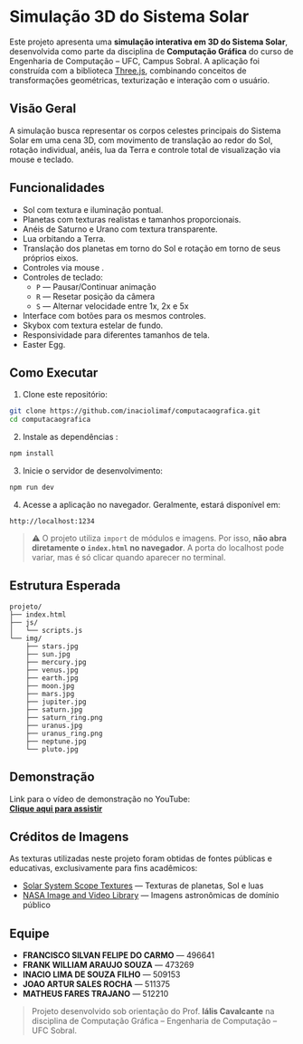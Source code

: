# Simulação 3D do Sistema Solar

Este projeto apresenta uma **simulação interativa em 3D do Sistema Solar**, desenvolvida como parte da disciplina de **Computação Gráfica** do curso de Engenharia de Computação – UFC, Campus Sobral. A aplicação foi construída com a biblioteca [Three.js](https://threejs.org/), combinando conceitos de transformações geométricas, texturização e interação com o usuário.

## Visão Geral

A simulação busca representar os corpos celestes principais do Sistema Solar em uma cena 3D, com movimento de translação ao redor do Sol, rotação individual, anéis, lua da Terra e controle total de visualização via mouse e teclado.

## Funcionalidades

- Sol com textura e iluminação pontual.
- Planetas com texturas realistas e tamanhos proporcionais.
- Anéis de Saturno e Urano com textura transparente.
- Lua orbitando a Terra.
- Translação dos planetas em torno do Sol e rotação em torno de seus próprios eixos.
- Controles via mouse .
- Controles de teclado:
  - `P` — Pausar/Continuar animação
  - `R` — Resetar posição da câmera
  - `S` — Alternar velocidade entre 1x, 2x e 5x
- Interface com botões para os mesmos controles.
- Skybox com textura estelar de fundo.
- Responsividade para diferentes tamanhos de tela.
- Easter Egg.

## Como Executar


1. Clone este repositório:

```bash
git clone https://github.com/inaciolimaf/computacaografica.git
cd computacaografica
```

2. Instale as dependências :

```bash
npm install
```

3. Inicie o servidor de desenvolvimento:

```bash
npm run dev
```

4. Acesse a aplicação no navegador. Geralmente, estará disponível em:

```
http://localhost:1234
```

> ⚠️ O projeto utiliza `import` de módulos e imagens. Por isso, **não abra diretamente o `index.html` no navegador**. A porta do localhost pode variar, mas é só clicar quando aparecer no terminal.

## Estrutura Esperada

```
projeto/
├── index.html
├── js/
│   └── scripts.js
└── img/
    ├── stars.jpg
    ├── sun.jpg
    ├── mercury.jpg
    ├── venus.jpg
    ├── earth.jpg
    ├── moon.jpg
    ├── mars.jpg
    ├── jupiter.jpg
    ├── saturn.jpg
    ├── saturn_ring.png
    ├── uranus.jpg
    ├── uranus_ring.png
    ├── neptune.jpg
    └── pluto.jpg
```

## Demonstração

Link para o vídeo de demonstração no YouTube:  
[**Clique aqui para assistir**](https://youtu.be/seu-link-aqui)

## Créditos de Imagens

As texturas utilizadas neste projeto foram obtidas de fontes públicas e educativas, exclusivamente para fins acadêmicos:

- [Solar System Scope Textures](https://www.solarsystemscope.com/textures) — Texturas de planetas, Sol e luas
- [NASA Image and Video Library](https://images.nasa.gov/) — Imagens astronômicas de domínio público

## Equipe

- **FRANCISCO SILVAN FELIPE DO CARMO** — 496641  
- **FRANK WILLIAM ARAUJO SOUZA** — 473269  
- **INACIO LIMA DE SOUZA FILHO** — 509153  
- **JOAO ARTUR SALES ROCHA** — 511375  
- **MATHEUS FARES TRAJANO** — 512210  

> Projeto desenvolvido sob orientação do Prof. **Iális Cavalcante** na disciplina de Computação Gráfica – Engenharia de Computação – UFC Sobral.
